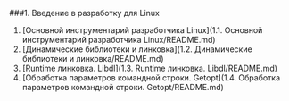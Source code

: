 ###1. Введение в разработку для Linux

1. [Основной инструментарий разработчика Linux](1.1. Основной инструментарий разработчика Linux/README.md)
2. [Динамические библиотеки и линковка](1.2. Динамические библиотеки и линковка/README.md)
3. [Runtime линковка. Libdl](1.3. Runtime линковка. Libdl/README.md)
4. [Обработка параметров командной строки. Getopt](1.4. Обработка параметров командной строки. Getopt/README.md)
